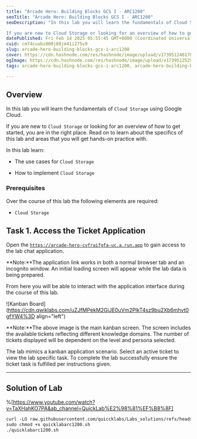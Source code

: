 ```yaml
---
title: "Arcade Hero: Building Blocks GCS I - ARC1200"
seoTitle: "Arcade Hero: Building Blocks GCS I - ARC1200"
seoDescription: "In this lab you will learn the fundamentals of Cloud Storage using Google Cloud.

If you are new to Cloud Storage or looking for an overview of how to get s"
datePublished: Fri Feb 14 2025 05:55:45 GMT+0000 (Coordinated Universal Time)
cuid: cm74cuubs000j08jm41i275v9
slug: arcade-hero-building-blocks-gcs-i-arc1200
cover: https://cdn.hashnode.com/res/hashnode/image/upload/v1739512461787/dc4a91e0-f962-49a1-8b41-a06b327b18b5.png
ogImage: https://cdn.hashnode.com/res/hashnode/image/upload/v1739512529574/fb95ee53-22a0-4ecd-be63-486048a4484a.png
tags: arcade-hero-building-blocks-gcs-i-arc1200, arcade-hero-building-blocks-gcs-i, arc1200

---
```


## **Overview**

In this lab you will learn the fundamentals of `Cloud Storage` using Google Cloud.

If you are new to `Cloud Storage` or looking for an overview of how to get started, you are in the right place. Read on to learn about the specifics of this lab and areas that you will get hands-on practice with.

In this lab learn:

* The use cases for `Cloud Storage`
    
* How to implement `Cloud Storage`
    

### Prerequisites

Over the course of this lab the following elements are required:

* `Cloud Storage`
    

## **Task 1. Access the Ticket Application**

Open the [`https://arcade-hero-cvfraifgfa-uc.a.run.app`](https://arcade-hero-cvfraifgfa-uc.a.run.app) to gain access to the lab chat application.

**Note:**The application link works in both a normal browser tab and an incognito window. An initial loading screen will appear while the lab data is being prepared.

From here you will be able to interact with the application interface during the course of this lab.

![Kanban Board](https://cdn.qwiklabs.com/uZJfMPekM2GiJE0uVm2PlkT4sz9bu2Xb6mhvt0gfYW4%3D align="left")

**Note:**The above image is the main kanban screen. The screen includes the available tickets reflecting different knowledge domains. The number of tickets displayed will be dependent on the level and persona selected.

The lab mimics a kanban application scenario. Select an active ticket to view the lab specific task. To complete the lab successfully ensure the ticket task is fulfilled per instructions given.

---

## Solution of Lab

%[https://www.youtube.com/watch?v=TaXHahKO7PA&ab_channel=QuickLab%E2%98%81%EF%B8%8F] 

```apache
curl -LO raw.githubusercontent.com/quiccklabs/Labs_solutions/refs/heads/master/Arcade%20Hero/quicklabarc1200.sh
sudo chmod +x quicklabarc1200.sh
./quicklabarc1200.sh
```